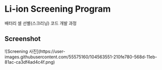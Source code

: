 # Li-ion Screening Program
 배터리 셀 선별(스크리닝) 코드 개발 과정

Screenshot
----------------------------

<div>
![Screening 사진](https://user-images.githubusercontent.com/55575160/104563551-210fe780-568d-11eb-81ac-ca3df4ad4c4f.png)

